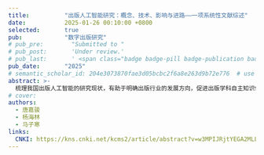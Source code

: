 ```yaml
---
title:          "出版人工智能研究：概念、技术、影响与进路——一项系统性文献综述"
date:           2025-01-26 00:10:00 +0800
selected:       true
pub:            "数字出版研究"
# pub_pre:        "Submitted to "
# pub_post:       'Under review.'
# pub_last:       ' <span class="badge badge-pill badge-publication badge-success">Spotlight</span>'
pub_date:       "2025"
# semantic_scholar_id: 204e3073870fae3d05bcbc2f6a8e263d9b72e776  # use this to retrieve citation count
abstract: >-
  梳理我国出版人工智能的研究现状，有助于明确出版行业的发展方向，促进出版学科自主知识体系的构建和完善。本研究采用系统性文献综述方法，检索、筛选并分析了522篇相关文献，系统归纳了出版人工智能的核心概念、技术架构、行业影响及应对进路。学界认为智能技术正深度介入出版全流程，尤其是生成式人工智能在内容创作和知识生产中的应用，为出版行业的智能化升级提供了重要支撑。但人工智能也带来伦理和实践问题，生成内容的版权归属和原创性争论尤为突出。出版业应充分发挥在内容资源上的优势，向“知识服务提供商”和“知识把关人”角色转变，探索“出版即服务”模式，努力构建以高质量知识资源为核心的智能出版新生态。
# cover:
authors:
  - 唐嘉骏
  - 杨海林
  - 马子寒
links:
  CNKI: https://kns.cnki.net/kcms2/article/abstract?v=w3MPIJRjtYEGA2MLLD7HqckcBj7foH1bdbOfJUi-E7nC4a3D-rRP709p4eV4pd_p-J2Ym8zreza4M8mpWPayag4KyZBTgdCBkrkRZ-n5R1wMbl1Df0t67B1kW6fgzmKlQdnSxHWZZ5S2PGtpT2SHVsQOrpKOXxRLCWDT6elUmf5vtdk8EHDIvhSrK6n0NYWjD-Eb0TMbx1XEMNTozxCIVg==&uniplatform=NZKPT&language=CHS
---
```

